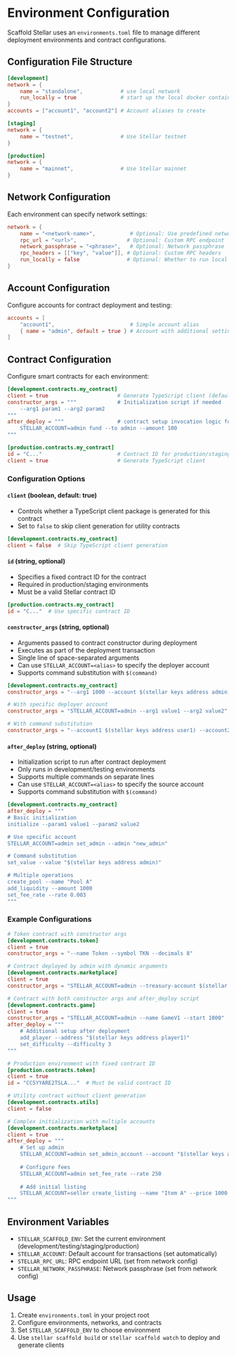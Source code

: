 # Environment Configuration

Scaffold Stellar uses an `environments.toml` file to manage different deployment environments and contract configurations.

## Configuration File Structure

```toml
[development]
network = { 
    name = "standalone",            # use local network
    run_locally = true              # start up the local docker container
}  
accounts = ["account1", "account2"] # Account aliases to create

[staging]
network = { 
    name = "testnet",               # Use Stellar testnet
}

[production]
network = { 
    name = "mainnet",               # Use Stellar mainnet
}
```

## Network Configuration

Each environment can specify network settings:

```toml
network = {
    name = "<network-name>",           # Optional: Use predefined network (mainnet/testnet/standalone)
    rpc_url = "<url>",                # Optional: Custom RPC endpoint
    network_passphrase = "<phrase>",   # Optional: Network passphrase
    rpc_headers = [["key", "value"]], # Optional: Custom RPC headers
    run_locally = false               # Optional: Whether to run local network (default: false)
}
```

## Account Configuration

Configure accounts for contract deployment and testing:

```toml
accounts = [
    "account1",                        # Simple account alias
    { name = "admin", default = true } # Account with additional settings
]
```

## Contract Configuration

Configure smart contracts for each environment:

```toml
[development.contracts.my_contract]
client = true                      # Generate TypeScript client (default: true)
constructor_args = """             # Initialization script if needed
    --arg1 param1 --arg2 param2
"""
after_deploy = """                 # contract setup invocation logic for after initial deployment
    STELLAR_ACCOUNT=admin fund --to admin --amount 100
"""

[production.contracts.my_contract]
id = "C..."                        # Contract ID for production/staging
client = true                      # Generate TypeScript client
```

### Configuration Options

#### `client` (boolean, default: true)
- Controls whether a TypeScript client package is generated for this contract
- Set to `false` to skip client generation for utility contracts
```toml
[development.contracts.my_contract]
client = false  # Skip TypeScript client generation
```

#### `id` (string, optional)
- Specifies a fixed contract ID for the contract
- Required in production/staging environments
- Must be a valid Stellar contract ID
```toml
[production.contracts.my_contract]
id = "C..."  # Use specific contract ID
```
#### `constructor_args` (string, optional)
- Arguments passed to contract constructor during deployment
- Executes as part of the deployment transaction
- Single line of space-separated arguments
- Can use `STELLAR_ACCOUNT=<alias>` to specify the deployer account
- Supports command substitution with `$(command)`
```toml
[development.contracts.my_contract]
constructor_args = "--arg1 1000 --account $(stellar keys address admin)"  # Basic args

# With specific deployer account
constructor_args = "STELLAR_ACCOUNT=admin --arg1 value1 --arg2 value2"

# With command substitution
constructor_args = "--account1 $(stellar keys address user1) --account2 $(stellar keys address user2)"
```

#### `after_deploy` (string, optional)
- Initialization script to run after contract deployment
- Only runs in development/testing environments
- Supports multiple commands on separate lines
- Can use `STELLAR_ACCOUNT=<alias>` to specify the source account
- Supports command substitution with `$(command)`
```toml
[development.contracts.my_contract]
after_deploy = """
# Basic initialization
initialize --param1 value1 --param2 value2

# Use specific account
STELLAR_ACCOUNT=admin set_admin --admin "new_admin"

# Command substitution
set_value --value "$(stellar keys address admin)"

# Multiple operations
create_pool --name "Pool A"
add_liquidity --amount 1000
set_fee_rate --rate 0.003
"""
```

### Example Configurations

```toml
# Token contract with constructor args
[development.contracts.token]
client = true
constructor_args = "--name Token --symbol TKN --decimals 8"

# Contract deployed by admin with dynamic arguments
[development.contracts.marketplace]
client = true
constructor_args = "STELLAR_ACCOUNT=admin --treasury-account $(stellar keys address treasury)"

# Contract with both constructor args and after_deploy script
[development.contracts.game]
client = true
constructor_args = "STELLAR_ACCOUNT=admin --name GameV1 --start 1000"
after_deploy = """
    # Additional setup after deployment
    add_player --address "$(stellar keys address player1)"
    set_difficulty --difficulty 3
"""

# Production environment with fixed contract ID
[production.contracts.token]
client = true
id = "CC5YYARE2TSLA..."  # Must be valid contract ID

# Utility contract without client generation
[development.contracts.utils]
client = false

# Complex initialization with multiple accounts
[development.contracts.marketplace]
client = true
after_deploy = """
    # Set up admin
    STELLAR_ACCOUNT=admin set_admin_account --account "$(stellar keys address admin)"
    
    # Configure fees
    STELLAR_ACCOUNT=admin set_fee_rate --rate 250
    
    # Add initial listing
    STELLAR_ACCOUNT=seller create_listing --name "Item A" --price 1000
"""
```

## Environment Variables

- `STELLAR_SCAFFOLD_ENV`: Set the current environment (development/testing/staging/production)
- `STELLAR_ACCOUNT`: Default account for transactions (set automatically)
- `STELLAR_RPC_URL`: RPC endpoint URL (set from network config)
- `STELLAR_NETWORK_PASSPHRASE`: Network passphrase (set from network config)

## Usage

1. Create `environments.toml` in your project root
2. Configure environments, networks, and contracts
3. Set `STELLAR_SCAFFOLD_ENV` to choose environment
4. Use `stellar scaffold build` or `stellar scaffold watch` to deploy and generate clients